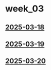 # week_03 <!-- markmap: foldAll -->
## [2025-03-18](2025-03-18/2025-03-18.html)
## [2025-03-19](2025-03-19/2025-03-19.html)
## [2025-03-20](2025-03-20/2025-03-20.html)
